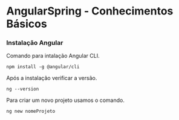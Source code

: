 # AngularSpring - Conhecimentos Básicos


### Instalação Angular


Comando para intalação Angular CLI.

`npm install -g @angular/cli`



Após a instalação verificar a versão.

`ng --version`


Para criar um novo projeto usamos o comando.

`ng new nomeProjeto`
